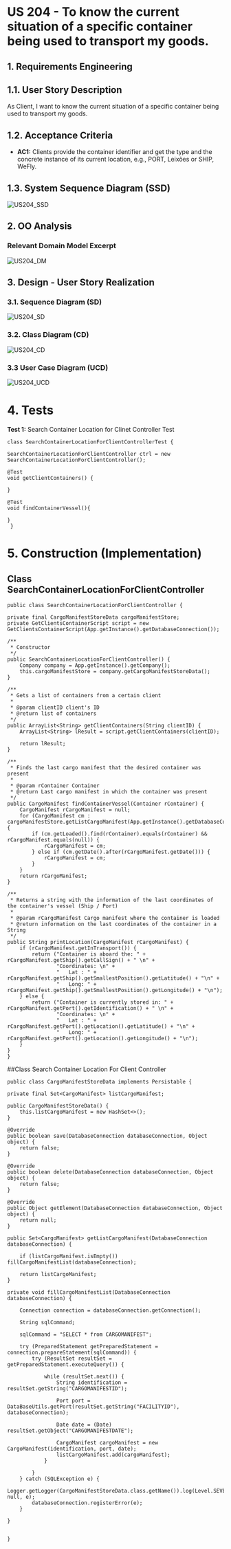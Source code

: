 # US 204 - To know the current situation of a specific container being used to transport my goods.

## 1. Requirements Engineering

## 1.1. User Story Description

As Client, I want to know the current situation of a specific container being used to transport my goods.

## 1.2. Acceptance Criteria

* **AC1:** Clients provide the container identifier and get the type and the concrete
  instance of its current location, e.g., PORT, Leixões or SHIP, WeFly.

## 1.3. System Sequence Diagram (SSD)

![US204_SSD](US204SSD.svg)

## 2. OO Analysis

### Relevant Domain Model Excerpt

![US204_DM](US204%20MD.svg)

## 3. Design - User Story Realization

### 3.1. Sequence Diagram (SD)

![US204_SD](US204SD.svg)

### 3.2. Class Diagram (CD)

![US204_CD](US204CD.svg)

### 3.3 User Case Diagram (UCD)
![US204_UCD](US204%20UCD.svg)

# 4. Tests

**Test 1:** Search Container Location for Clinet Controller Test 

    class SearchContainerLocationForClientControllerTest {

    SearchContainerLocationForClientController ctrl = new SearchContainerLocationForClientController();

    @Test
    void getClientContainers() {

    }

    @Test
    void findContainerVessel(){

    }
     }


# 5. Construction (Implementation)

## Class SearchContainerLocationForClientController

    public class SearchContainerLocationForClientController {

    private final CargoManifestStoreData cargoManifestStore;
    private GetClientsContainerScript script = new GetClientsContainerScript(App.getInstance().getDatabaseConnection());

    /**
     * Constructor
     */
    public SearchContainerLocationForClientController() {
        Company company = App.getInstance().getCompany();
        this.cargoManifestStore = company.getCargoManifestStoreData();
    }

    /**
     * Gets a list of containers from a certain client
     *
     * @param clientID client's ID
     * @return list of containers
     */
    public ArrayList<String> getClientContainers(String clientID) {
        ArrayList<String> lResult = script.getClientContainers(clientID);

        return lResult;
    }

    /**
     * Finds the last cargo manifest that the desired container was present
     *
     * @param rContainer Container
     * @return Last cargo manifest in which the container was present
     */
    public CargoManifest findContainerVessel(Container rContainer) {
        CargoManifest rCargoManifest = null;
        for (CargoManifest cm : cargoManifestStore.getListCargoManifest(App.getInstance().getDatabaseConnection())) {
            if (cm.getLoaded().find(rContainer).equals(rContainer) && rCargoManifest.equals(null)) {
                rCargoManifest = cm;
            } else if (cm.getDate().after(rCargoManifest.getDate())) {
                rCargoManifest = cm;
            }
        }
        return rCargoManifest;
    }

    /**
     * Returns a string with the information of the last coordinates of the container's vessel (Ship / Port)
     *
     * @param rCargoManifest Cargo manifest where the container is loaded
     * @return information on the last coordinates of the container in a String
     */
    public String printLocation(CargoManifest rCargoManifest) {
        if (rCargoManifest.getInTransport()) {
            return ("Container is aboard the: " + rCargoManifest.getShip().getCallSign() + " \n" +
                    "Coordinates: \n" +
                    "   Lat : " + rCargoManifest.getShip().getSmallestPosition().getLatitude() + "\n" +
                    "   Long: " + rCargoManifest.getShip().getSmallestPosition().getLongitude() + "\n");
        } else {
            return ("Container is currently stored in: " + rCargoManifest.getPort().getIdentification() + " \n" +
                    "Coordinates: \n" +
                    "   Lat : " + rCargoManifest.getPort().getLocation().getLatitude() + "\n" +
                    "   Long: " + rCargoManifest.getPort().getLocation().getLongitude() + "\n");
        }
    }
    }
##Class Search Container Location For Client Controller


    public class CargoManifestStoreData implements Persistable {

    private final Set<CargoManifest> listCargoManifest;

    public CargoManifestStoreData() {
        this.listCargoManifest = new HashSet<>();
    }

    @Override
    public boolean save(DatabaseConnection databaseConnection, Object object) {
        return false;
    }

    @Override
    public boolean delete(DatabaseConnection databaseConnection, Object object) {
        return false;
    }

    @Override
    public Object getElement(DatabaseConnection databaseConnection, Object object) {
        return null;
    }

    public Set<CargoManifest> getListCargoManifest(DatabaseConnection databaseConnection) {

        if (listCargoManifest.isEmpty()) fillCargoManifestList(databaseConnection);

        return listCargoManifest;
    }

    private void fillCargoManifestList(DatabaseConnection databaseConnection) {

        Connection connection = databaseConnection.getConnection();

        String sqlCommand;

        sqlCommand = "SELECT * from CARGOMANIFEST";

        try (PreparedStatement getPreparedStatement = connection.prepareStatement(sqlCommand)) {
            try (ResultSet resultSet = getPreparedStatement.executeQuery()) {

                while (resultSet.next()) {
                    String identification = resultSet.getString("CARGOMANIFESTID");

                    Port port = DataBaseUtils.getPort(resultSet.getString("FACILITYID"), databaseConnection);

                    Date date = (Date) resultSet.getObject("CARGOMANIFESTDATE");

                    CargoManifest cargoManifest = new CargoManifest(identification, port, date);
                    listCargoManifest.add(cargoManifest);
                }

            }
        } catch (SQLException e) {
            Logger.getLogger(CargoManifestStoreData.class.getName()).log(Level.SEVERE, null, e);
            databaseConnection.registerError(e);
        }

    }


    }

